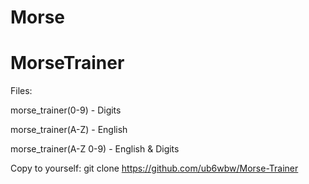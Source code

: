 # Morse
# MorseTrainer

Files:

  morse_trainer(0-9) - Digits
  
  morse_trainer(A-Z) - English
  
  morse_trainer(A-Z 0-9) - English & Digits

Copy to yourself:
git clone https://github.com/ub6wbw/Morse-Trainer
